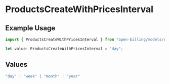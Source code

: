 # ProductsCreateWithPricesInterval

## Example Usage

```typescript
import { ProductsCreateWithPricesInterval } from "open-billing/models/operations";

let value: ProductsCreateWithPricesInterval = "day";
```

## Values

```typescript
"day" | "week" | "month" | "year"
```